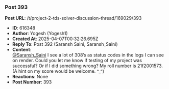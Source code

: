 ### Post 393
**Post URL**: /t/project-2-tds-solver-discussion-thread/169029/393
- **ID**: 616348
- **Author**: Yogesh (Yogesh1)
- **Created At**: 2025-04-07T00:32:26.695Z
- **Reply To**: Post 392 (Saransh Saini, Saransh_Saini)
- **Content**:  
  <a class="mention" href="/u/saransh_saini">@Saransh_Saini</a> I see a lot of 308’s as status codes in the logs I can see on render. Could you let me know if testing of my project was successful? Or if I did something wrong? My roll number is 21f2001573.
(A hint on my score would be welcome. ^_^)
- **Reactions**: None
- **Post Number**: 393

